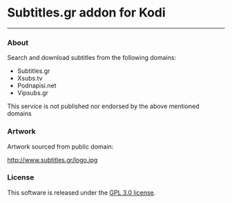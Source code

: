 
# Subtitles.gr addon for Kodi

------------

### About

Search and download subtitles from the following domains:

- Subtitles.gr
- Xsubs.tv
- Podnapisi.net
- Vipsubs.gr

This service is not published nor endorsed by the above mentioned domains

### Artwork

Artwork sourced from public domain:

http://www.subtitles.gr/logo.jpg


### License

This software is released under the [GPL 3.0 license](http://www.gnu.org/licenses/gpl-3.0.html).
